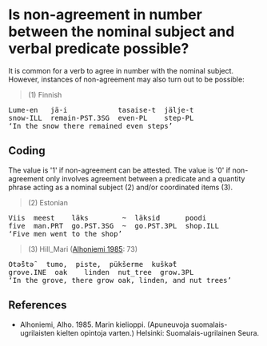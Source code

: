 # Is non-agreement in number between the nominal subject and verbal predicate possible?

It is common for a verb to agree in number with the nominal subject. However, instances of non-agreement may also turn out to be possible:


> (1) Finnish
<pre>
Lume-en   jä-i            tasaise-t  jälje-t  
snow-ILL  remain-PST.3SG  even-PL    step-PL  
‘In the snow there remained even steps’</pre>


## Coding

The value is '1' if non-agreement can be attested. The value is '0' if non-agreement only involves agreement between a predicate and a quantity phrase acting as a nominal subject (2) and/or coordinated items (3).


> (2) Estonian
<pre>
Viis  meest    läks        ~  läksid      poodi  
five  man.PRT  go.PST.3SG  ~  go.PST.3PL  shop.ILL  
‘Five men went to the shop’</pre>



> (3) Hill_Mari ([Alhoniemi 1985](#source-alhoniemi_marin_1985): 73)
<pre>
Otǝ̑štǝ̑   tumo,  piste,  pükšerme  kuškǝ̑t  
grove.INE  oak    linden  nut_tree  grow.3PL  
‘In the grove, there grow oak, linden, and nut trees’</pre>


## References

- Alhoniemi, Alho. 1985. Marin kielioppi. (Apuneuvoja suomalais-ugrilaisten kielten opintoja varten.) Helsinki: Suomalais-ugrilainen Seura.


